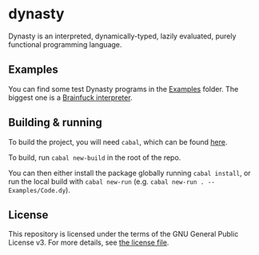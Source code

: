 # dynasty

Dynasty is an interpreted, dynamically-typed, lazily evaluated, purely functional programming language.

## Examples

You can find some test Dynasty programs in the [Examples](Examples) folder.
The biggest one is a [Brainfuck interpreter](Examples/bf.dy).

## Building & running

To build the project, you will need `cabal`, which can be found [here](https://www.haskell.org/platform/).

To build, run `cabal new-build` in the root of the repo.

You can then either install the package globally running `cabal install`, or run the local build with `cabal new-run` (e.g. `cabal new-run . -- Examples/Code.dy`).

## License

This repository is licensed under the terms of the GNU General Public License v3.
For more details, see [the license file](LICENSE.txt).
